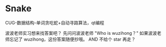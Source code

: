 # Snake
CUG-数据结构-单词贪吃蛇+自动寻路算法，qt编程

波波老师实习想来找答案吧？
先问问波波老师 "Who is wuzihong？"
如果波波老师忘记了 wuzihong，这份答案随便抄哦。
AND 不给个 star 再走？
